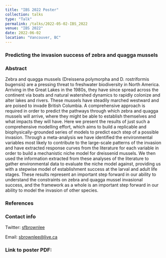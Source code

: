 ```yaml
---
title: "IBS 2022 Poster"
collection: talks
type: "Talk"
permalink: /talks/2022-05-02-IBS_2022
venue: "IBS 2022"
date: 2022-06-02
location: "Vancouver, BC"
---
```


<h3> Predicting the invasion success of zebra and quagga mussels </h3>

<h3> Abstract </h3>

Zebra and quagga mussels (Dreissena polymorpha and D. rostriformis bugensis) are a pressing threat to freshwater biodiversity in North America. Arriving in the Great Lakes in the 1980s, they have since spread across the continent via boats and natural watershed dynamics to rapidly colonize and alter lakes and rivers. These mussels have steadily marched westward and are poised to invade British Columbia. A comprehensive approach is required in order to predict the pathways through which zebra and quagga mussels will arrive, where they might be able to establish themselves and what impacts they will have. Here we present the results of just such a comprehensive modelling effort, which aims to build a replicable and biophysically-grounded series of models to predict each step of a possible invasion. Through a meta-analysis we have identified the environmental variables most likely to contribute to the large-scale patterns of the invasion and have extracted response curves from the literature for each variable in order to build a mechanistic niche model for dreissenid mussels. We then used the information extracted from these analyses of the literature to gather environmental data to evaluate the niche model against, providing us with a stepwise model of establishment success at the larval and adult life stages. These results represent an important step forward in our ability to understand the constraints on zebra and quagga mussel invasional success, and the framework as a whole is an important step forward in our ability to model the invasion of other species.

<h3> References </h3>

<h3> Contact info </h3>

Twitter: <a href="twitter.com/sfbrownlee">sfbrownlee</a>

Email: sbrownlee@live.ca

<h3> Link to poster PDF: </h3>
